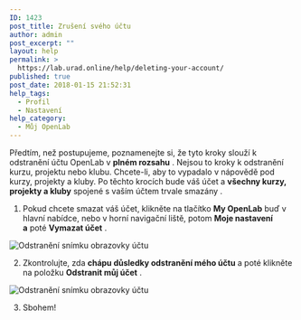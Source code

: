 ```yaml
---
ID: 1423
post_title: Zrušení svého účtu
author: admin
post_excerpt: ""
layout: help
permalink: >
  https://lab.urad.online/help/deleting-your-account/
published: true
post_date: 2018-01-15 21:52:31
help_tags:
  - Profil
  - Nastavení
help_category:
  - Můj OpenLab
---
```

Předtím, než postupujeme, poznamenejte si, že tyto kroky slouží k odstranění účtu OpenLab v <strong>plném rozsahu</strong> . Nejsou to kroky k odstranění kurzu, projektu nebo klubu. Chcete-li, aby to vypadalo v nápovědě pod kurzy, projekty a kluby. Po těchto krocích bude váš účet a <strong>všechny kurzy, projekty a kluby</strong> spojené s vaším účtem trvale smazány .

1. Pokud chcete smazat váš účet, klikněte na tlačítko <strong>My OpenLab</strong> buď v hlavní nabídce, nebo v horní navigační liště, potom <strong>Moje nastavení a</strong> poté <strong>Vymazat účet</strong> .

<img class="alignnone wp-image-36171 size-full" src="https://openlab.citytech.cuny.edu/wp-content/uploads/2012/08/Deleting_Account_1_v2.png" alt="Odstranění snímku obrazovky účtu" />

2. Zkontrolujte, zda <strong>chápu důsledky odstranění mého účtu</strong> a poté klikněte na položku <strong>Odstranit můj účet</strong> .

<img class="alignnone wp-image-36173 size-full" src="https://openlab.citytech.cuny.edu/wp-content/uploads/2012/08/Deleting_Account_2_v2.png" alt="Odstranění snímku obrazovky účtu" />

3. Sbohem!